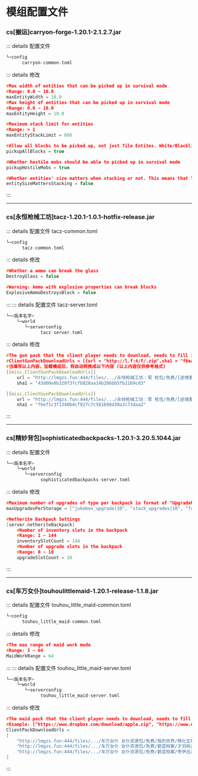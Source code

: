 # 模组配置文件

### cs[搬运]carryon-forge-1.20.1-2.1.2.7.jar
::: details 配置文件
```c
└─config
      carryon-common.toml
```
::: details 修改
```c
#Max width of entities that can be picked up in survival mode
#Range: 0.0 ~ 10.0
maxEntityWidth = 10.0
#Max height of entities that can be picked up in survival mode
#Range: 0.0 ~ 10.0
maxEntityHeight = 10.0

#Maximum stack limit for entities
#Range: > 1
maxEntityStackLimit = 666

#Allow all blocks to be picked up, not just Tile Entites. White/Blacklist will still be respected.
pickupAllBlocks = true

#Whether hostile mobs should be able to picked up in survival mode
pickupHostileMobs = true

#Whether entities' size matters when stacking or not. This means that larger entities cannot be stacked on smaller ones
entitySizeMattersStacking = false
```
:::

---

### cs[永恒枪械工坊]tacz-1.20.1-1.0.1-hotfix-release.jar
::: details 配置文件 tacz-common.toml
```c
└─config
      tacz-common.toml
```
::: details 修改
```c
#Whether a ammo can break the glass
DestroyGlass = false

#Warning: Ammo with explosive properties can break blocks
ExplosiveAmmoDestroysBlock = false
```
:::
::: details 配置文件 tacz-server.toml
```c
└─<版本名字>
    └─world
       └─serverconfig
             tacz-server.toml
```
::: details 修改
```c
#The gun pack that the client player needs to download, needs to fill in the URL and the SHA1 value of the file
#ClientGunPackDownloadUrls = [{url = "http://l.f:4/f/.zip",sha1 = "f6eaa2"},{url = "http://l.f:4/f/.zip",sha1 = "43dcd3"}]
#当填写以上内容，加载模组后，将自动转换成以下内容 (以上内容仅供参考格式)
[[misc.ClientGunPackDownloadUrls]]
    url = "http://lmgzs.fun:444/files/.../永恒枪械工坊：零 枪包/免费/[逆境重科军备]EMX-Arms GunsPack/[needEMX0.5.5+]EMX-Gunsmith ver0.0.5.zip"
    sha1 = "43d00e8b320f3fcfb828aa14b286bb5fb2169cd3"

[[misc.ClientGunPackDownloadUrls]]
    url = "http://lmgzs.fun:444/files/.../永恒枪械工坊：零 枪包/免费/[逆境重科军备]EMX-Arms GunsPack/[needTacz1.0.3]EMX-Arms-Gunpack ver0.5.5.zip"
    sha1 = "f6ef1c3f1340bdcf827c7c581698d30a3c73daa2"
```
:::

---

### cs[精妙背包]sophisticatedbackpacks-1.20.1-3.20.5.1044.jar
::: details 配置文件
```c
└─<版本名字>
    └─world
       └─serverconfig
             sophisticatedbackpacks-server.toml
```
::: details 修改
```c
#Maximum number of upgrades of type per backpack in format of "UpgradeRegistryName[or UpgradeGroup]|MaxNumber"
maxUpgradesPerStorage = ["jukebox_upgrade|10", "stack_upgrades|10", "furnace_upgrades|10"]

#Netherite Backpack Settings
[server.netheriteBackpack]
    #Number of inventory slots in the backpack
    #Range: 1 ~ 144
    inventorySlotCount = 144
    #Number of upgrade slots in the backpack
    #Range: 0 ~ 10
    upgradeSlotCount = 10
```
:::

---

### cs[车万女仆]touhoulittlemaid-1.20.1-release-1.1.8.jar
::: details 配置文件 touhou_little_maid-common.toml
```c
└─config
      touhou_little_maid-common.toml
```
::: details 修改
```c
#The max range of maid work mode
#Range: 3 ~ 64
MaidWorkRange = 64
```
:::
::: details 配置文件 touhou_little_maid-server.toml
```c
└─<版本名字>
    └─world
       └─serverconfig
             touhou_little_maid-server.toml
```
::: details 修改
```c
#The maid pack that the client player needs to download, needs to fill in the URL and the SHA1 value of the file
#Example: ["https://www.dropbox.com/download/apple.zip", "https://www.dropbox.com/download/cat.zip"]
ClientPackDownloadUrls =
[
    "http://lmgzs.fun:444/files/.../车万女仆 女仆资源包/免费/我的世界/萌化生物     /minecraft_cute-creature-1.2.0.zip" ,
    "http://lmgzs.fun:444/files/.../车万女仆 女仆资源包/免费/碧蓝档案/才羽桃井 女仆/blue-archive_saiba-momoi__maid.zip",
    "http://lmgzs.fun:444/files/.../车万女仆 女仆资源包/免费/碧蓝档案/枣伊吕波     /blue-archive_natsume_iroha.zip"
]
```
:::